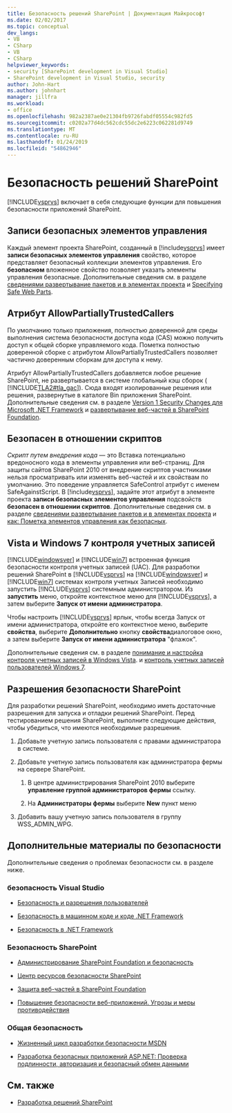 ```yaml
---
title: Безопасность решений SharePoint | Документация Майкрософт
ms.date: 02/02/2017
ms.topic: conceptual
dev_langs:
- VB
- CSharp
- VB
- CSharp
helpviewer_keywords:
- security [SharePoint development in Visual Studio]
- SharePoint development in Visual Studio, security
author: John-Hart
ms.author: johnhart
manager: jillfra
ms.workload:
- office
ms.openlocfilehash: 982a2387ae0e21304fb9726fabdf05554c982fd5
ms.sourcegitcommit: c0202a77d4dc562cdc55dc2e6223c062281d9749
ms.translationtype: MT
ms.contentlocale: ru-RU
ms.lasthandoff: 01/24/2019
ms.locfileid: "54862946"
---
```

# <a name="security-for-sharepoint-solutions"></a>Безопасность решений SharePoint
  [!INCLUDE[vsprvs](../sharepoint/includes/vsprvs-md.md)] включает в себя следующие функции для повышения безопасности приложений SharePoint.

## <a name="safe-control-entries"></a>Записи безопасных элементов управления
 Каждый элемент проекта SharePoint, созданный в [!include[vsprvs](../sharepoint/includes/vsprvs-md.md)] имеет **записи безопасных элементов управления** свойство, которое представляет безопасный коллекции элементов управления. Его **безопасном** вложенное свойство позволяет указать элементы управления безопасные. Дополнительные сведения см. в разделе [сведениями развертывание пакетов и в элементах проекта](../sharepoint/providing-packaging-and-deployment-information-in-project-items.md) и [Specifying Safe Web Parts](http://go.microsoft.com/fwlink/?LinkId=177521).

## <a name="allowpartiallytrustedcallers-attribute"></a>Атрибут AllowPartiallyTrustedCallers
 По умолчанию только приложения, полностью доверенной для среды выполнения система безопасности доступа кода (CAS) можно получить доступ к общей сборке управляемого кода. Пометка полностью доверенной сборке с атрибутом AllowPartiallyTrustedCallers позволяет частично доверенным сборкам для доступа к нему.

 Атрибут AllowPartiallyTrustedCallers добавляется любое решение SharePoint, не развертывается в системе глобальный кэш сборок ( [!INCLUDE[TLA2#tla_gac](../sharepoint/includes/tla2sharptla-gac-md.md)]). Сюда входят изолированные решения или решения, развернутые в каталоге Bin приложения SharePoint. Дополнительные сведения см. в разделе [Version 1 Security Changes для Microsoft .NET Framework](http://go.microsoft.com/fwlink/?LinkId=177515) и [развертывание веб-частей в SharePoint Foundation](http://go.microsoft.com/fwlink/?LinkId=177509).

## <a name="safe-against-script-property"></a>Безопасен в отношении скриптов
 *Скрипт путем внедрения кода* — это Вставка потенциально вредоносного кода в элементы управления или веб-страниц. Для защиты сайтов SharePoint 2010 от внедрение скриптов участниками нельзя просматривать или изменять веб-частей и их свойствам по умолчанию. Это поведение управляется SafeControl атрибут с именем SafeAgainstScript. В [!include[vsprvs](../sharepoint/includes/vsprvs-md.md)], задайте этот атрибут в элементе проекта **записи безопасных элементов управления** подсвойств **безопасен в отношении скриптов**. Дополнительные сведения см. в разделе [сведениями развертывание пакетов и в элементах проекта](../sharepoint/providing-packaging-and-deployment-information-in-project-items.md) и [как: Пометка элементов управления как безопасных](../sharepoint/how-to-mark-controls-as-safe-controls.md).

## <a name="vista-and-windows-7-user-account-control"></a>Vista и Windows 7 контроля учетных записей
 [!INCLUDE[windowsver](../sharepoint/includes/windowsver-md.md)] и [!INCLUDE[win7](../sharepoint/includes/win7-md.md)] встроенная функция безопасности контроля учетных записей (UAC). Для разработки решений SharePoint в [!INCLUDE[vsprvs](../sharepoint/includes/vsprvs-md.md)] на [!INCLUDE[windowsver](../sharepoint/includes/windowsver-md.md)] и [!INCLUDE[win7](../sharepoint/includes/win7-md.md)] системах контроля учетных Записей необходимо запустить [!INCLUDE[vsprvs](../sharepoint/includes/vsprvs-md.md)] системным администратором. Из **запустить** меню, откройте контекстное меню для [!INCLUDE[vsprvs](../sharepoint/includes/vsprvs-md.md)], а затем выберите **Запуск от имени администратора**.

 Чтобы настроить [!INCLUDE[vsprvs](../sharepoint/includes/vsprvs-md.md)] ярлык, чтобы всегда Запуск от имени администратора, откройте его контекстное меню, выберите **свойства**, выберите **Дополнительно** кнопку **свойства**диалоговое окно, а затем выберите **Запуск от имени администратора** "флажок".

 Дополнительные сведения см. в разделе [понимание и настройка контроля учетных записей в Windows Vista](http://go.microsoft.com/fwlink/?LinkID=156476). и [контроль учетных записей пользователей Windows 7](http://go.microsoft.com/fwlink/?LinkId=177523).

## <a name="sharepoint-permissions-considerations"></a>Разрешения безопасности SharePoint
 Для разработки решений SharePoint, необходимо иметь достаточные разрешения для запуска и отладки решений SharePoint. Перед тестированием решения SharePoint, выполните следующие действия, чтобы убедиться, что имеются необходимые разрешения.

1.  Добавьте учетную запись пользователя с правами администратора в системе.

2.  Добавьте учетную запись пользователя как администратора фермы на сервере SharePoint.

    1.  В центре администрирования SharePoint 2010 выберите **управление группой администраторов фермы** ссылку.

    2.  На **Администраторы фермы** выберите **New** пункт меню

3.  Добавить вашу учетную запись пользователя в группу WSS_ADMIN_WPG.

## <a name="additional-security-resources"></a>Дополнительные материалы по безопасности
 Дополнительные сведения о проблемах безопасности см. в разделе ниже.

### <a name="visual-studio-security"></a>безопасность Visual Studio

-   [Безопасность и разрешения пользователей](http://go.microsoft.com/fwlink/?LinkId=177503)

-   [Безопасность в машинном коде и коде .NET Framework](http://go.microsoft.com/fwlink/?LinkId=177504)

-   [Безопасность в .NET Framework](http://go.microsoft.com/fwlink/?LinkId=177502)

### <a name="sharepoint-security"></a>Безопасность SharePoint

-   [Администрирование SharePoint Foundation и безопасность](http://go.microsoft.com/fwlink/?LinkId=177501)

-   [Центр ресурсов безопасности SharePoint](http://go.microsoft.com/fwlink/?LinkId=177498)

-   [Защита веб-частей в SharePoint Foundation](http://go.microsoft.com/fwlink/?LinkId=177511)

-   [Повышение безопасности веб-приложений. Угрозы и меры противодействия](http://go.microsoft.com/fwlink/?LinkID=140080)

### <a name="general-security"></a>Общая безопасность

-   [Жизненный цикл разработки безопасности MSDN](http://go.microsoft.com/fwlink/?LinkID=147149)

-   [Разработка безопасных приложений ASP.NET: Проверка подлинности, авторизация и безопасный обмен данными](http://go.microsoft.com/fwlink/?LinkId=177494)

## <a name="see-also"></a>См. также

- [Разработка решений SharePoint](../sharepoint/developing-sharepoint-solutions.md)